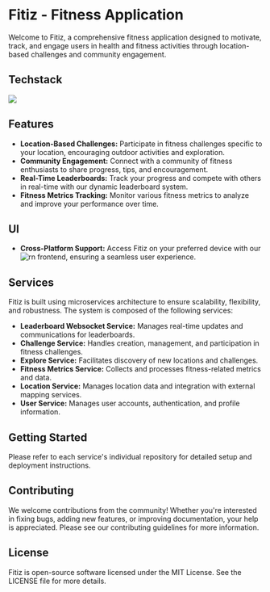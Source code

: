 


# Fitiz - Fitness Application

Welcome to Fitiz, a comprehensive fitness application designed to motivate, track, and engage users in health and fitness activities through location-based challenges and community engagement.
## Techstack

<img src="https://skillicons.dev/icons?i=java,react,kubernetes,docker,redis,spring,gcp,postgres,gradle,kafka,github,githubactions" />


## Features

-   **Location-Based Challenges:** Participate in fitness challenges specific to your location, encouraging outdoor activities and exploration.
-   **Community Engagement:** Connect with a community of fitness enthusiasts to share progress, tips, and encouragement.
-   **Real-Time Leaderboards:** Track your progress and compete with others in real-time with our dynamic leaderboard system.
-   **Fitness Metrics Tracking:** Monitor various fitness metrics to analyze and improve your performance over time.

## UI
-   **Cross-Platform Support:** Access Fitiz on your preferred device with our ![rn](https://img.shields.io/badge/React_Native-20232A?style=for-the-badge&logo=react&logoColor=61DAFB) frontend, ensuring a seamless user experience.

## Services

Fitiz is built using microservices architecture to ensure scalability, flexibility, and robustness. The system is composed of the following services:

-   **Leaderboard Websocket Service:** Manages real-time updates and communications for leaderboards.
-   **Challenge Service:** Handles creation, management, and participation in fitness challenges.
-   **Explore Service:** Facilitates discovery of new locations and challenges.
-   **Fitness Metrics Service:** Collects and processes fitness-related metrics and data.
-   **Location Service:** Manages location data and integration with external mapping services.
-   **User Service:** Manages user accounts, authentication, and profile information.

## Getting Started

Please refer to each service's individual repository for detailed setup and deployment instructions.

## Contributing

We welcome contributions from the community! Whether you're interested in fixing bugs, adding new features, or improving documentation, your help is appreciated. Please see our contributing guidelines for more information.

## License

Fitiz is open-source software licensed under the MIT License. See the LICENSE file for more details.
